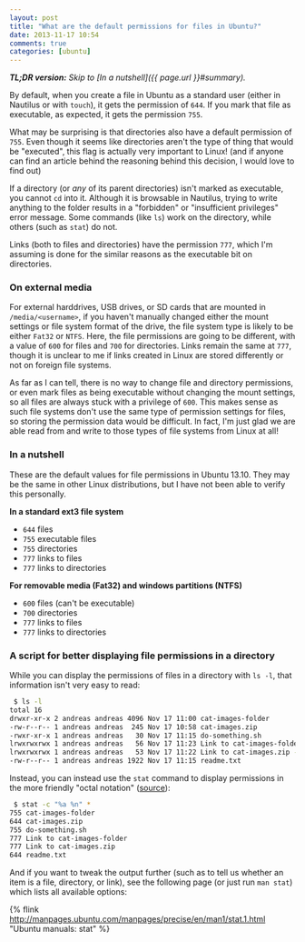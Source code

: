 ```yaml
---
layout: post
title: "What are the default permissions for files in Ubuntu?"
date: 2013-11-17 10:54
comments: true
categories: [ubuntu]
---
```


_**TL;DR version:** Skip to [In a nutshell]({{ page.url }}#summary)._

By default, when you create a file in Ubuntu as a standard user (either in Nautilus or with `touch`), it gets the permission of `644`. If you mark that file as executable, as expected, it gets the permission `755`.

What may be surprising is that directories also have a default permission of `755`. Even though it seems like directories aren't the type of thing that would be "executed", this flag is actually very important to Linux! <!-- more -->(and if anyone can find an article behind the reasoning behind this decision, I would love to find out)

If a directory (or _any_ of its parent directories) isn't marked as executable, you cannot `cd` into it. Although it is browsable in Nautilus, trying to write anything to the folder results in a "forbidden" or "insufficient privileges" error message. Some commands (like `ls`) work on the directory, while others (such as `stat`) do not.

Links (both to files and directories) have the permission `777`, which I'm assuming is done for the similar reasons as the executable bit on directories.


### On external media

For external harddrives, USB drives, or SD cards that are mounted in `/media/<username>`, if you haven't manually changed either the mount settings or file system format of the drive, the file system type is likely to be either `Fat32` or `NTFS`. Here, the file permissions are going to be different, with a value of `600` for files and `700` for directories. Links remain the same at `777`, though it is unclear to me if links created in Linux are stored differently or not on foreign file systems.

As far as I can tell, there is no way to change file and directory permissions, or even mark files as being executable without changing the mount settings, so all files are always stuck with a privilege of `600`. This makes sense as such file systems don't use the same type of permission settings for files, so storing the permission data would be difficult. In fact, I'm just glad we are able read from and write to those types of file systems from Linux at all!

### <a name="summary"></a>In a nutshell

These are the default values for file permissions in Ubuntu 13.10. They may be the same in other Linux distributions, but I have not been able to verify this personally.

**In a standard ext3 file system**

 * `644` files
 * `755` executable files
 * `755` directories
 * `777` links to files
 * `777` links to directories

**For removable media (Fat32) and windows partitions (NTFS)**

 * `600` files (can't be executable)
 * `700` directories
 * `777` links to files
 * `777` links to directories


### A script for better displaying file permissions in a directory

While you can display the permissions of files in a directory with `ls -l`, that information isn't very easy to read:

```bash
 $ ls -l
total 16
drwxr-xr-x 2 andreas andreas 4096 Nov 17 11:00 cat-images-folder
-rw-r--r-- 1 andreas andreas  245 Nov 17 10:58 cat-images.zip
-rwxr-xr-x 1 andreas andreas   30 Nov 17 11:15 do-something.sh
lrwxrwxrwx 1 andreas andreas   56 Nov 17 11:23 Link to cat-images-folder -> /home/andreas/temp/cat-images-folder
lrwxrwxrwx 1 andreas andreas   53 Nov 17 11:22 Link to cat-images.zip -> /home/andreas/temp/cat-images.zip
-rw-r--r-- 1 andreas andreas 1922 Nov 17 11:15 readme.txt
```

Instead, you can instead use the `stat` command to display permissions in the more friendly "octal notation" ([source](http://thenubbyadmin.com/2012/02/16/how-to-list-linux-file-permissions-in-octal-notation/)):

```bash
 $ stat -c "%a %n" *
755 cat-images-folder
644 cat-images.zip
755 do-something.sh
777 Link to cat-images-folder
777 Link to cat-images.zip
644 readme.txt
```

And if you want to tweak the output further (such as to tell us whether an item is a file, directory, or link), see the following page (or just run `man stat`) which lists all available options:

{% flink http://manpages.ubuntu.com/manpages/precise/en/man1/stat.1.html "Ubuntu manuals: stat" %}




